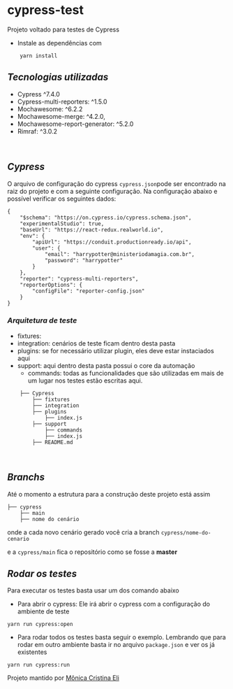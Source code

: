 # cypress-test
Projeto voltado para testes de Cypress

- Instale as dependências com 
```
    yarn install
```

## **_Tecnologias utilizadas_**

- Cypress ^7.4.0
- Cypress-multi-reporters: ^1.5.0
- Mochawesome: ^6.2.2
- Mochawesome-merge: ^4.2.0,
- Mochawesome-report-generator: ^5.2.0
- Rimraf: ^3.0.2

<br>

## **_Cypress_** 

O arquivo de configuração do cypress `cypress.json`pode ser encontrado na raiz do projeto e com a seguinte configuração. 
Na configuração abaixo e possível verificar os seguintes dados:

```
{
    "$schema": "https://on.cypress.io/cypress.schema.json",
    "experimentalStudio": true,
    "baseUrl": "https://react-redux.realworld.io",
    "env": {
        "apiUrl": "https://conduit.productionready.io/api",
        "user": {
            "email": "harrypotter@ministeriodamagia.com.br", 
            "password": "harrypotter"
        }
    },
    "reporter": "cypress-multi-reporters",
    "reporterOptions": {
        "configFile": "reporter-config.json"
    }
}

```

### **_Arquitetura de teste_**
- fixtures: 
- integration: cenários de teste ficam dentro desta pasta
- plugins: se for necessário utilizar plugin, eles deve estar instaciados aqui 
- support: aqui dentro desta pasta possui o core da automação
    - commands: todas as funcionalidades que são utilizadas em mais de um lugar nos testes estão escritas aqui.

```
    ├── Cypress
        ├── fixtures 
        ├── integration
        ├── plugins
            ├── index.js
        ├── support
            ├── commands
            ├── index.js
        ├── README.md  
```
<br>

## **_Branchs_** 

Até o momento a estrutura para a construção deste projeto está assim 

```
├── cypress
    ├── main 
    ├── nome do cenário  
```

onde a cada novo cenário gerado você cria a branch ``cypress/nome-do-cenario`` 

e a ``cypress/main`` fica o repositório como se fosse a **master** 


## **_Rodar os testes_**

Para executar os testes basta usar um dos comando abaixo

* Para abrir o cypress: Ele irá abrir o cypress com a configuração do ambiente de teste 

```
yarn run cypress:open
```

* Para rodar todos os testes basta seguir o exemplo. Lembrando que para rodar em outro ambiente basta ir no arquivo `package.json` e ver os já existentes

```
yarn run cypress:run
```


Projeto mantido por [Mônica Cristina Eli](https://www.linkedin.com/in/monica-eli/)